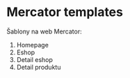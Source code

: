 Mercator templates
=================

Šablony na web Mercator:

1. Homepage
2. Eshop
3. Detail eshop
4. Detail produktu
